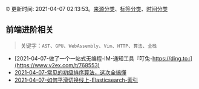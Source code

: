 :alarm_clock: 更新时间: 2021-04-07 02:13:53。[来源分类](../README.md)、[标签分类](../TAGS.md)、[时间分类](../TIMELINE.md)

## 前端进阶相关


> 关键字：`AST`、`GPU`、`WebAssembly`、`Vim`、`HTTP`、`算法`、`全栈`



- [2021-04-07-做了一个一站式无编程-IM-通知工具『叮兔-https://ding.to』](https://www.v2ex.com/t/768553) 
- [2021-04-07-常见的初级排序算法，这次全搞懂](https://toutiao.io/k/grivds8) 
- [2021-04-07-如何平滑切换线上-Elasticsearch-索引](https://toutiao.io/k/p5zzinm) 